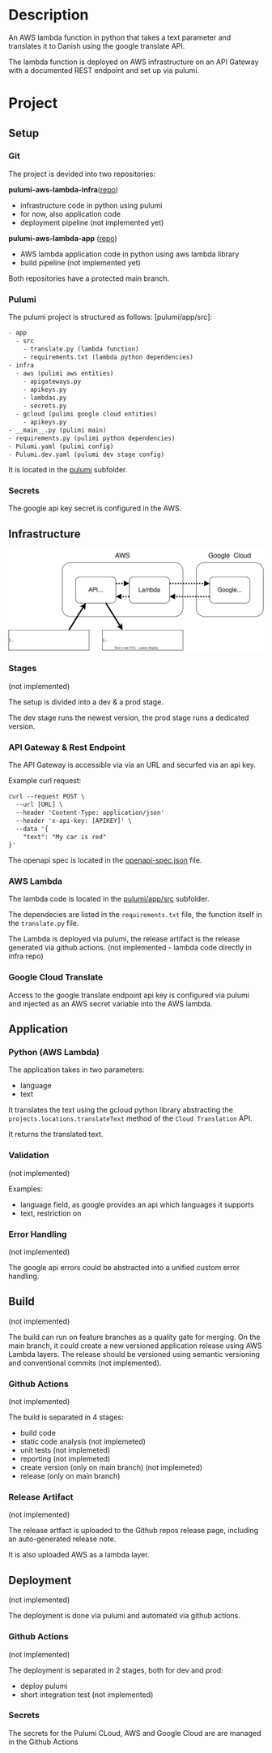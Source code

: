 # Description

An AWS lambda function in python that takes a text parameter and translates it to Danish using the google translate API.

The lambda function is deployed on AWS infrastructure on an API Gateway with a documented REST endpoint and set up via pulumi.

# Project

## Setup

### Git

The project is devided into two repositories:

**pulumi-aws-lambda-infra**([repo](https://github.com/JavaanseHZ/pulumi-aws-lambda-infra))
- infrastructure code in python using pulumi
- for now, also application code
- deployment pipeline (not implemented yet)

**pulumi-aws-lambda-app** ([repo](https://github.com/JavaanseHZ/pulumi-aws-lambda-app))
- AWS lambda application code in python using aws lambda library
- build pipeline (not implemented yet)

Both repositories have a protected main branch.

### Pulumi

The pulumi project is structured as follows: [pulumi/app/src]:
```
- app
  - src
    - translate.py (lambda function)
    - requirements.txt (lambda python dependencies)
- infra
  - aws (pulimi aws entities)
    - apigateways.py
    - apikeys.py
    - lambdas.py
    - secrets.py
  - gcloud (pulimi google cloud entities)
    - apikeys.py 
- __main__.py (pulimi main)
- requirements.py (pulimi python dependencies)
- Pulumi.yaml (pulimi config)
- Pulumi.dev.yaml (pulumi dev stage config)
```
It is located in the [pulumi](https://github.com/JavaanseHZ/pulumi-aws-lambda-infra/tree/main/pulumi/) subfolder.

### Secrets

The google api key secret is configured in the AWS.

## Infrastructure

![infra-](infra.drawio.svg)

### Stages
(not implemented)

The setup is divided into a dev & a prod stage.

The dev stage runs the newest version, the prod stage runs a dedicated version.

### API Gateway & Rest Endpoint

The API Gateway is accessible via via an URL and securfed via an api key.

Example curl request:
```
curl --request POST \
  --url [URL] \
  --header 'Content-Type: application/json' 
  --header 'x-api-key: [APIKEY]' \
  --data '{
	"text": "My car is red"
}'
```

The openapi spec is located in the [openapi-spec.json](https://github.com/JavaanseHZ/pulumi-aws-lambda-infra/blob/main/openapi-spec.json) file.


### AWS Lambda

The lambda code is located in the [pulumi/app/src](https://github.com/JavaanseHZ/pulumi-aws-lambda-infra/tree/main/pulumi/app/src) subfolder.

The dependecies are listed in the ```requirements.txt``` file, the function itself in the ```translate.py``` file.

The Lambda is deployed via pulumi, the release artifact is the release generated via github actions. (not implemented - lambda code directly in infra repo)

### Google Cloud Translate

Access to the google translate endpoint api key is configured via pulumi and injected as an AWS secret variable into the AWS lambda.

## Application

### Python (AWS Lambda)

The application takes in two parameters:
- language
- text

It translates the text using the gcloud python library abstracting the ```projects.locations.translateText``` method of the ```Cloud Translation``` API.

It returns the translated text.


### Validation

(not implemented)

Examples:
- language field, as google provides an api which languages it supports
- text, restriction on 

### Error Handling

(not implemented)

The google api errors could be abstracted into a unified custom error handling.

## Build

(not implemented)

The build can run on feature branches as a quality gate for merging.
On the main branch, it could create a new versioned application release using AWS Lambda layers.
The release should be versioned using semantic versioning and conventional commits (not implemented).

### Github Actions

(not implemented)

The build is separated in 4 stages:

- build code
- static code analysis (not implemeted)
- unit tests  (not implemeted)
- reporting (not implemeted)
- create version (only on main branch) (not implemeted)
- release (only on main branch)

### Release Artifact

(not implemented)

The release artfact is uploaded to the Github repos release page, including an auto-generated release note.

It is also uploaded AWS as a lambda layer.

## Deployment

(not implemented)

The deployment is done via pulumi and automated via github actions.

### Github Actions

(not implemented)

The deployment is separated in 2 stages, both for dev and prod:

- deploy pulumi
- short integration test (not implemented)

### Secrets

The secrets for the Pulumi CLoud, AWS and Google Cloud are are managed in the Github Actions